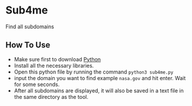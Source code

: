 # Sub4me
Find all subdomains

## How To Use
- Make sure first to download [Python](https://www.python.org/downloads/) 
- Install all the necessary libraries.
- Open this python file by running the command `python3 sub4me.py`
- input the domain you want to find example `nasa.gov` and hit enter. Wait for some seconds.
- After all subdomains are displayed, it will also be saved in a text file in the same directory as the tool.


